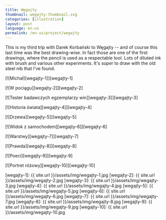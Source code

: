 ```yaml
---
title: Węgajty
thumbnail: wegajty-thumbnail.svg
categories: [illustration]
layout: post
language: en-us
permalink: /en-us/project/wegajty
---
```


This is my third trip with Darek Korbański to Węgajty -- and of course this last time was the best drawing-wise. In fact those are one of the first drawings, where the pencil is used as a respectable tool. Lots of diluted ink with brush and various other experiments. It's super to draw with the old steel nib that I've found.

[![Michał][wegajty-1]][wegajty-1]

[![W pociągu][wegajty-2]][wegajty-2]

[![Tester badawczych egzemplarzy win][wegajty-3]][wegajty-3]

[![Historia świata][wegajty-4]][wegajty-4]

[![Drzewa][wegajty-5]][wegajty-5]

[![Widok z samochodem][wegajty-6]][wegajty-6]

[![Warstwy][wegajty-7]][wegajty-7]

[![Prawda][wegajty-8]][wegajty-8]

[![Poeci][wegajty-9]][wegajty-9]

[![Portret różowy][wegajty-10]][wegajty-10]

[wegajty-1]: {{ site.url }}/assets/img/wegajty-1.jpg
[wegajty-2]: {{ site.url }}/assets/img/wegajty-2.jpg
[wegajty-3]: {{ site.url }}/assets/img/wegajty-3.jpg
[wegajty-4]: {{ site.url }}/assets/img/wegajty-4.jpg
[wegajty-5]: {{ site.url }}/assets/img/wegajty-5.jpg
[wegajty-6]: {{ site.url }}/assets/img/wegajty-6.jpg
[wegajty-7]: {{ site.url }}/assets/img/wegajty-7.jpg
[wegajty-8]: {{ site.url }}/assets/img/wegajty-8.jpg
[wegajty-9]: {{ site.url }}/assets/img/wegajty-9.jpg
[wegajty-10]: {{ site.url }}/assets/img/wegajty-10.jpg